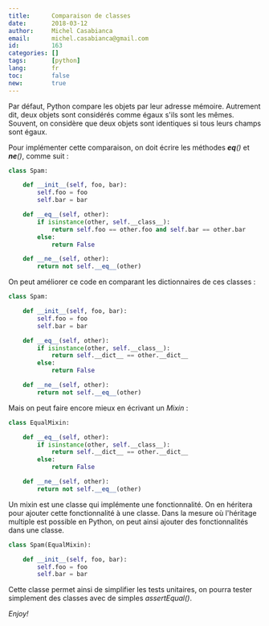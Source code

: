 ```yaml
---
title:      Comparaison de classes
date:       2018-03-12
author:     Michel Casabianca
email:      michel.casabianca@gmail.com
id:         163
categories: []
tags:       [python]
lang:       fr
toc:        false
new:        true
---
```


Par défaut, Python compare les objets par leur adresse mémoire. Autrement dit, deux objets sont considérés comme égaux s'ils sont les mêmes. Souvent, on considère que deux objets sont identiques si tous leurs champs sont égaux.

<!--more-->

Pour implémenter cette comparaison, on doit écrire les méthodes *__eq__()* et *__ne__()*, comme suit :

```python
class Spam:

    def __init__(self, foo, bar):
        self.foo = foo
        self.bar = bar

    def __eq__(self, other):
        if isinstance(other, self.__class__):
            return self.foo == other.foo and self.bar == other.bar
        else:
            return False

    def __ne__(self, other):
        return not self.__eq__(other)
```

On peut améliorer ce code en comparant les dictionnaires de ces classes :

```python
class Spam:

    def __init__(self, foo, bar):
        self.foo = foo
        self.bar = bar

    def __eq__(self, other):
        if isinstance(other, self.__class__):
            return self.__dict__ == other.__dict__
        else:
            return False

    def __ne__(self, other):
        return not self.__eq__(other)
```

Mais on peut faire encore mieux en écrivant un *Mixin* :

```python
class EqualMixin:

    def __eq__(self, other):
        if isinstance(other, self.__class__):
            return self.__dict__ == other.__dict__
        else:
            return False

    def __ne__(self, other):
        return not self.__eq__(other)
```

Un mixin est une classe qui implémente une fonctionnalité. On en héritera pour ajouter cette fonctionnalité à une classe. Dans la mesure où l'héritage multiple est possible en Python, on peut ainsi ajouter des fonctionnalités dans une classe.

```python
class Spam(EqualMixin):

    def __init__(self, foo, bar):
        self.foo = foo
        self.bar = bar
```

Cette classe permet ainsi de simplifier les tests unitaires, on pourra tester simplement des classes avec de simples *assertEqual()*.

*Enjoy!*

